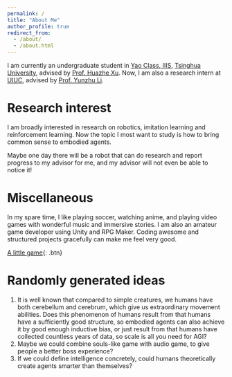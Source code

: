 ```yaml
---
permalink: /
title: "About Me"
author_profile: true
redirect_from: 
  - /about/
  - /about.html
---
```


I am currently an undergraduate student in [Yao Class, IIIS](https://iiis.tsinghua.edu.cn/en/yaoclass/), [Tsinghua University](https://www.tsinghua.edu.cn/en/), advised by [Prof. Huazhe Xu](http://hxu.rocks/). Now, I am also a research intern at [UIUC](https://illinois.edu/), advised by [Prof. Yunzhu Li](https://yunzhuli.github.io/).

Research interest
======
I am broadly interested in research on robotics, imitation learning and reinforcement learning. Now the topic I most want to study is how to bring common sense to embodied agents.

Maybe one day there will be a robot that can do research and report progress to my advisor for me, and my advisor will not even be able to notice it!

Miscellaneous
======
In my spare time, I like playing soccer, watching anime, and playing video games with wonderful music and immersive stories. I am also an amateur game developer using Unity and RPG Maker. Coding awesome and structured projects gracefully can make me feel very good.

[A little game](https://storeblank.github.io/A-little-game/){: .btn}

Randomly generated ideas
======
1. It is well known that compared to simple creatures, we humans have both cerebellum and cerebrum, which give us extraordinary movement abilities. Does this phenomenon of humans result from that humans have a sufficiently good structure, so embodied agents can also achieve it by good enough inductive bias, or just result from that humans have collected countless years of data, so scale is all you need for AGI?
2. Maybe we could combine souls-like game with audio game, to give people a better boss experience?
3. If we could define intelligence concretely, could humans theoretically create agents smarter than themselves?
